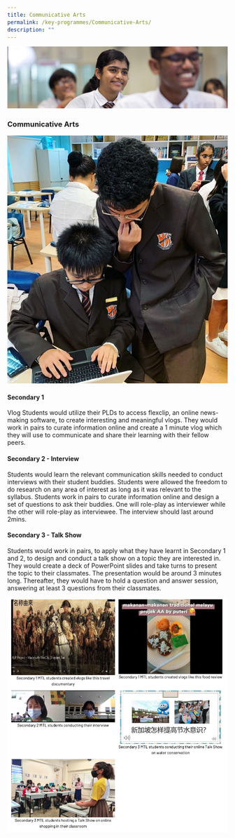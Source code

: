 ```yaml
---
title: Communicative Arts
permalink: /key-programmes/Communicative-Arts/
description: ""
---
```

![](/images/key%20programmes.jpg)

### Communicative Arts

![](/images/arts.jpg)

#### Secondary 1

Vlog Students would utilize their PLDs to access flexclip, an online news-making software, to create interesting and meaningful vlogs. They would work in pairs to curate information online and create a 1 minute vlog which they will use to communicate and share their learning with their fellow peers.

#### Secondary 2 - Interview

Students would learn the relevant communication skills needed to conduct interviews with their student buddies. Students were allowed the freedom to do research on any area of interest as long as it was relevant to the syllabus. Students work in pairs to curate information online and design a set of questions to ask their buddies. One will role-play as interviewer while the other will role-play as interviewee. The interview should last around 2mins.

#### Secondary 3 - Talk Show

Students would work in pairs, to apply what they have learnt in Secondary 1 and 2, to design and conduct a talk show on a topic they are interested in. They would create a deck of PowerPoint slides and take turns to present the topic to their classmates. The presentation would be around 3 minutes long. Thereafter, they would have to hold a question and answer session, answering at least 3 questions from their classmates.

![](/images/arts1.png)